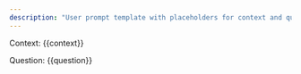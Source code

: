 ```yaml
---
description: "User prompt template with placeholders for context and question to send to the assistant in the fruits dataset."
---
```


Context:
{{context}}

Question: {{question}}